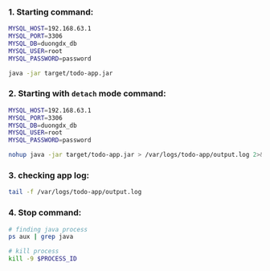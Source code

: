 ### 1. Starting command:
```bash
MYSQL_HOST=192.168.63.1
MYSQL_PORT=3306
MYSQL_DB=duongdx_db
MYSQL_USER=root
MYSQL_PASSWORD=password

java -jar target/todo-app.jar
```

### 2. Starting with `detach` mode command:
```bash
MYSQL_HOST=192.168.63.1
MYSQL_PORT=3306
MYSQL_DB=duongdx_db
MYSQL_USER=root
MYSQL_PASSWORD=password

nohup java -jar target/todo-app.jar > /var/logs/todo-app/output.log 2>&1
```

### 3. checking app log:
```bash
tail -f /var/logs/todo-app/output.log
```

### 4. Stop command:
```bash
# finding java process
ps aux | grep java

# kill process
kill -9 $PROCESS_ID
```

